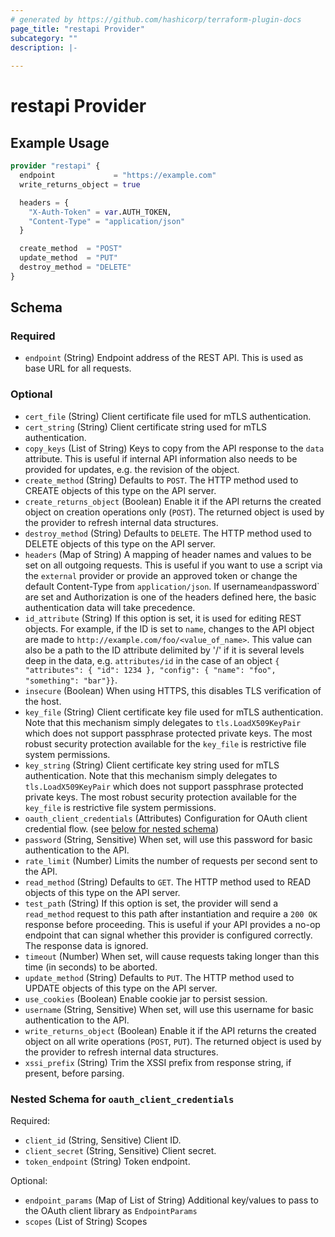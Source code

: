 ```yaml
---
# generated by https://github.com/hashicorp/terraform-plugin-docs
page_title: "restapi Provider"
subcategory: ""
description: |-
  
---
```


# restapi Provider



## Example Usage

```terraform
provider "restapi" {
  endpoint             = "https://example.com"
  write_returns_object = true

  headers = {
    "X-Auth-Token" = var.AUTH_TOKEN,
    "Content-Type" = "application/json"
  }

  create_method  = "POST"
  update_method  = "PUT"
  destroy_method = "DELETE"
}
```

<!-- schema generated by tfplugindocs -->
## Schema

### Required

- `endpoint` (String) Endpoint address of the REST API. This is used as base URL for all requests.

### Optional

- `cert_file` (String) Client certificate file used for mTLS authentication.
- `cert_string` (String) Client certificate string used for mTLS authentication.
- `copy_keys` (List of String) Keys to copy from the API response to the `data` attribute. This is useful if internal API information also needs to be provided for updates, e.g. the revision of the object.
- `create_method` (String) Defaults to `POST`. The HTTP method used to CREATE objects of this type on the API server.
- `create_returns_object` (Boolean) Enable it if the API returns the created object on creation operations only (`POST`). The returned object is used by the provider to refresh internal data structures.
- `destroy_method` (String) Defaults to `DELETE`. The HTTP method used to DELETE objects of this type on the API server.
- `headers` (Map of String) A mapping of header names and values to be set on all outgoing requests. This is useful if you want to use a script via the `external` provider or provide an approved token or change the default Content-Type from `application/json`. If username` and `password` are set and Authorization is one of the headers defined here, the basic authentication data will take precedence.
- `id_attribute` (String) If this option is set, it is used for editing REST objects. For example, if the ID is set to `name`, changes to the API object are made to `http://example.com/foo/<value_of_name>`. This value can also be a path to the ID attribute delimited by '/' if it is several levels deep in the data, e.g. `attributes/id` in the case of an object `{ "attributes": { "id": 1234 }, "config": { "name": "foo", "something": "bar"}}`.
- `insecure` (Boolean) When using HTTPS, this disables TLS verification of the host.
- `key_file` (String) Client certificate key file used for mTLS authentication. Note that this mechanism simply delegates to `tls.LoadX509KeyPair` which does not support passphrase protected private keys. The most robust security protection available for the `key_file` is restrictive file system permissions.
- `key_string` (String) Client certificate key string used for mTLS authentication. Note that this mechanism simply delegates to `tls.LoadX509KeyPair` which does not support passphrase protected private keys. The most robust security protection available for the `key_file` is restrictive file system permissions.
- `oauth_client_credentials` (Attributes) Configuration for OAuth client credential flow. (see [below for nested schema](#nestedatt--oauth_client_credentials))
- `password` (String, Sensitive) When set, will use this password for basic authentication to the API.
- `rate_limit` (Number) Limits the number of requests per second sent to the API.
- `read_method` (String) Defaults to `GET`. The HTTP method used to READ objects of this type on the API server.
- `test_path` (String) If this option is set, the provider will send a `read_method` request to this path after instantiation and require a `200 OK` response before proceeding. This is useful if your API provides a no-op endpoint that can signal whether this provider is configured correctly. The response data is ignored.
- `timeout` (Number) When set, will cause requests taking longer than this time (in seconds) to be aborted.
- `update_method` (String) Defaults to `PUT`. The HTTP method used to UPDATE objects of this type on the API server.
- `use_cookies` (Boolean) Enable cookie jar to persist session.
- `username` (String, Sensitive) When set, will use this username for basic authentication to the API.
- `write_returns_object` (Boolean) Enable it if the API returns the created object on all write operations (`POST`, `PUT`). The returned object is used by the provider to refresh internal data structures.
- `xssi_prefix` (String) Trim the XSSI prefix from response string, if present, before parsing.

<a id="nestedatt--oauth_client_credentials"></a>
### Nested Schema for `oauth_client_credentials`

Required:

- `client_id` (String, Sensitive) Client ID.
- `client_secret` (String, Sensitive) Client secret.
- `token_endpoint` (String) Token endpoint.

Optional:

- `endpoint_params` (Map of List of String) Additional key/values to pass to the OAuth client library as `EndpointParams`
- `scopes` (List of String) Scopes

